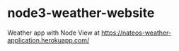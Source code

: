 # node3-weather-website
Weather app with Node
View at https://nateos-weather-application.herokuapp.com/
